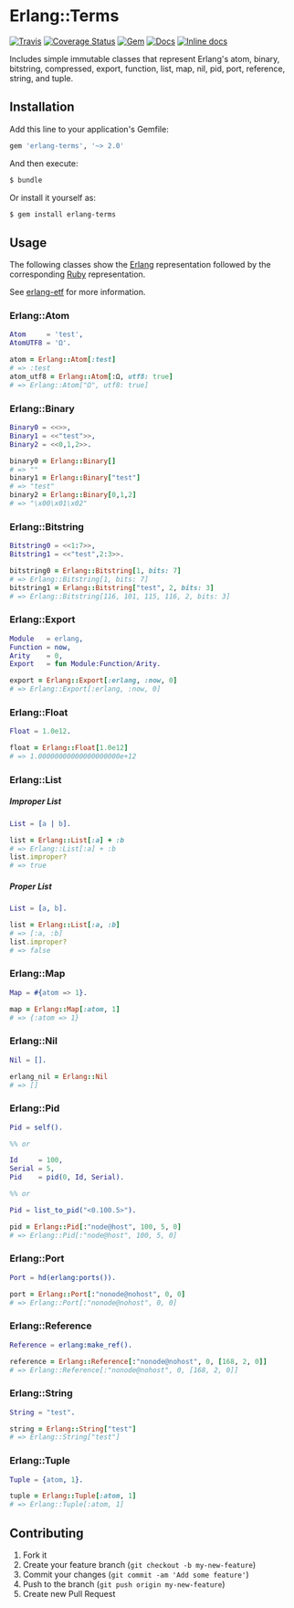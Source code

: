 # Erlang::Terms

[![Travis](https://img.shields.io/travis/potatosalad/ruby-erlang-terms.svg?maxAge=86400)](https://travis-ci.org/potatosalad/ruby-erlang-terms) [![Coverage Status](https://coveralls.io/repos/github/potatosalad/ruby-erlang-terms/badge.svg?branch=master)](https://coveralls.io/github/potatosalad/ruby-erlang-terms?branch=master) [![Gem](https://img.shields.io/gem/v/erlang-terms.svg?maxAge=86400)](https://rubygems.org/gems/erlang-terms) [![Docs](https://img.shields.io/badge/yard-docs-blue.svg?maxAge=86400)](http://www.rubydoc.info/gems/erlang-terms) [![Inline docs](http://inch-ci.org/github/potatosalad/ruby-erlang-terms.svg?branch=master&style=shields)](http://inch-ci.org/github/potatosalad/ruby-erlang-terms)

Includes simple immutable classes that represent Erlang's atom, binary, bitstring, compressed, export, function, list, map, nil, pid, port, reference, string, and tuple.

## Installation

Add this line to your application's Gemfile:

```ruby
gem 'erlang-terms', '~> 2.0'
```

And then execute:

```bash
$ bundle
```

Or install it yourself as:

```bash
$ gem install erlang-terms
```

## Usage

The following classes show the [Erlang](http://www.erlang.org/) representation followed by the corresponding [Ruby](http://www.ruby-lang.org/) representation.

See [erlang-etf](https://github.com/potatosalad/ruby-erlang-etf) for more information.

### Erlang::Atom

```erlang
Atom     = 'test',
AtomUTF8 = 'Ω'.
```

```ruby
atom = Erlang::Atom[:test]
# => :test
atom_utf8 = Erlang::Atom[:Ω, utf8: true]
# => Erlang::Atom["Ω", utf8: true]
```

### Erlang::Binary

```erlang
Binary0 = <<>>,
Binary1 = <<"test">>,
Binary2 = <<0,1,2>>.
```

```ruby
binary0 = Erlang::Binary[]
# => ""
binary1 = Erlang::Binary["test"]
# => "test"
binary2 = Erlang::Binary[0,1,2]
# => "\x00\x01\x02"
```

### Erlang::Bitstring

```erlang
Bitstring0 = <<1:7>>,
Bitstring1 = <<"test",2:3>>.
```

```ruby
bitstring0 = Erlang::Bitstring[1, bits: 7]
# => Erlang::Bitstring[1, bits: 7]
bitstring1 = Erlang::Bitstring["test", 2, bits: 3]
# => Erlang::Bitstring[116, 101, 115, 116, 2, bits: 3]
```

### Erlang::Export

```erlang
Module   = erlang,
Function = now,
Arity    = 0,
Export   = fun Module:Function/Arity.
```

```ruby
export = Erlang::Export[:erlang, :now, 0]
# => Erlang::Export[:erlang, :now, 0]
```

### Erlang::Float

```erlang
Float = 1.0e12.
```

```ruby
float = Erlang::Float[1.0e12]
# => 1.00000000000000000000e+12
```

### Erlang::List

##### Improper List

```erlang
List = [a | b].
```

```ruby
list = Erlang::List[:a] + :b
# => Erlang::List[:a] + :b
list.improper?
# => true
```

##### Proper List

```erlang
List = [a, b].
```

```ruby
list = Erlang::List[:a, :b]
# => [:a, :b]
list.improper?
# => false
```

### Erlang::Map

```erlang
Map = #{atom => 1}.
```

```ruby
map = Erlang::Map[:atom, 1]
# => {:atom => 1}
```

### Erlang::Nil

```erlang
Nil = [].
```

```ruby
erlang_nil = Erlang::Nil
# => []
```

### Erlang::Pid

```erlang
Pid = self().

%% or

Id     = 100,
Serial = 5,
Pid    = pid(0, Id, Serial).

%% or

Pid = list_to_pid("<0.100.5>").
```

```ruby
pid = Erlang::Pid[:"node@host", 100, 5, 0]
# => Erlang::Pid[:"node@host", 100, 5, 0]
```

### Erlang::Port

```erlang
Port = hd(erlang:ports()).
```

```ruby
port = Erlang::Port[:"nonode@nohost", 0, 0]
# => Erlang::Port[:"nonode@nohost", 0, 0]
```

### Erlang::Reference

```erlang
Reference = erlang:make_ref().
```

```ruby
reference = Erlang::Reference[:"nonode@nohost", 0, [168, 2, 0]]
# => Erlang::Reference[:"nonode@nohost", 0, [168, 2, 0]]
```

### Erlang::String

```erlang
String = "test".
```

```ruby
string = Erlang::String["test"]
# => Erlang::String["test"]
```

### Erlang::Tuple

```erlang
Tuple = {atom, 1}.
```

```ruby
tuple = Erlang::Tuple[:atom, 1]
# => Erlang::Tuple[:atom, 1]
```

## Contributing

1. Fork it
2. Create your feature branch (`git checkout -b my-new-feature`)
3. Commit your changes (`git commit -am 'Add some feature'`)
4. Push to the branch (`git push origin my-new-feature`)
5. Create new Pull Request
